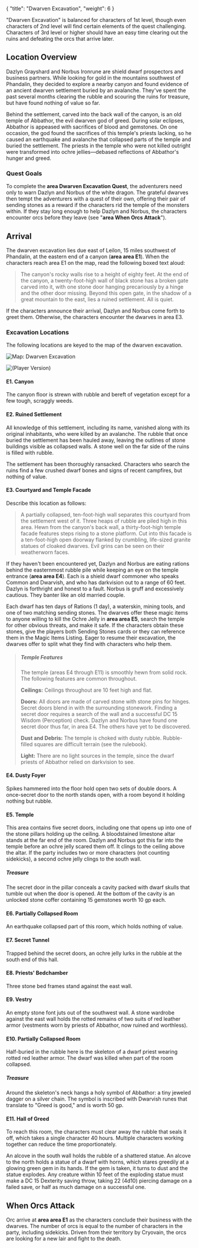 {
  "title": "Dwarven Excavation",
  "weight": 6
}

"Dwarven Excavation" is balanced for characters of 1st level, though even characters of 2nd level will find certain elements of the quest challenging. Characters of 3rd level or higher should have an easy time clearing out the ruins and defeating the orcs that arrive later.

## Location Overview

Dazlyn Grayshard and Norbus Ironrune are shield dwarf prospectors and business partners. While looking for gold in the mountains southwest of Phandalin, they decided to explore a nearby canyon and found evidence of an ancient dwarven settlement buried by an avalanche. They've spent the past several months clearing the rubble and scouring the ruins for treasure, but have found nothing of value so far.

Behind the settlement, carved into the back wall of the canyon, is an old temple of Abbathor, the evil dwarven god of greed. During solar eclipses, Abbathor is appeased with sacrifices of blood and gemstones. On one occasion, the god found the sacrifices of this temple's priests lacking, so he caused an earthquake and avalanche that collapsed parts of the temple and buried the settlement. The priests in the temple who were not killed outright were transformed into ochre jellies—debased reflections of Abbathor's hunger and greed.

### Quest Goals

To complete the **area Dwarven Excavation Quest**, the adventurers need only to warn Dazlyn and Norbus of the white dragon. The grateful dwarves then tempt the adventurers with a quest of their own, offering their pair of <wc-fetch type="item">sending stones</wc-fetch> as a reward if the characters rid the temple of the monsters within. If they stay long enough to help Dazlyn and Norbus, the characters encounter orcs before they leave (see "**area When Orcs Attack**").

## Arrival

The dwarven excavation lies due east of Leilon, 15 miles southwest of Phandalin, at the eastern end of a canyon (**area area E1**). When the characters reach area E1 on the map, read the following boxed text aloud:

> The canyon's rocky walls rise to a height of eighty feet. At the end of the canyon, a twenty-foot-high wall of black stone has a broken gate carved into it, with one stone door hanging precariously by a hinge and the other door missing. Beyond this open gate, in the shadow of a great mountain to the east, lies a ruined settlement. All is quiet.

If the characters announce their arrival, Dazlyn and Norbus come forth to greet them. Otherwise, the characters encounter the dwarves in area E3.

### Excavation Locations

The following locations are keyed to the map of the dwarven excavation.

<wc-gallery>

![Map: Dwarven Excavation](adventure/DIP/015-map-de-dm.jpg)

![(Player Version)](adventure/DIP/016-map-de-pc.jpg)

</wc-gallery>

#### E1. Canyon

The canyon floor is strewn with rubble and bereft of vegetation except for a few tough, scraggly weeds.

#### E2. Ruined Settlement

All knowledge of this settlement, including its name, vanished along with its original inhabitants, who were killed by an avalanche. The rubble that once buried the settlement has been hauled away, leaving the outlines of stone buildings visible as collapsed walls. A stone well on the far side of the ruins is filled with rubble.

The settlement has been thoroughly ransacked. Characters who search the ruins find a few crushed dwarf bones and signs of recent campfires, but nothing of value.

#### E3. Courtyard and Temple Facade

Describe this location as follows:

> A partially collapsed, ten-foot-high wall separates this courtyard from the settlement west of it. Three heaps of rubble are piled high in this area. Hewn from the canyon's back wall, a thirty-foot-high temple facade features steps rising to a stone platform. Cut into this facade is a ten-foot-high open doorway flanked by crumbling, life-sized granite statues of cloaked dwarves. Evil grins can be seen on their weatherworn faces.

If they haven't been encountered yet, Dazlyn and Norbus are eating rations behind the easternmost rubble pile while keeping an eye on the temple entrance (**area area E4**). Each is a shield dwarf commoner who speaks Common and Dwarvish, and who has <wc-fetch type="sense">darkvision</wc-fetch> out to a range of 60 feet. Dazlyn is forthright and honest to a fault. Norbus is gruff and excessively cautious. They banter like an old married couple.

Each dwarf has ten days of <wc-fetch type="item">Rations (1 day)</wc-fetch>, a <wc-fetch type="item">waterskin</wc-fetch>, mining tools, and one of two matching <wc-fetch type="item">sending stones</wc-fetch>. The dwarves offer these magic items to anyone willing to kill the Ochre Jelly in **area area E5**, search the temple for other obvious threats, and make it safe. If the characters obtain these stones, give the players both <wc-fetch type="item">Sending Stones</wc-fetch> cards or they can reference them in the Magic Items Listing. Eager to resume their excavation, the dwarves offer to split what they find with characters who help them.

> ##### Temple Features
> 
> The temple (areas E4 through E11) is smoothly hewn from solid rock. The following features are common throughout.
> 
> **Ceilings:** Ceilings throughout are 10 feet high and flat.
> 
> **Doors:** All doors are made of carved stone with stone pins for hinges. Secret doors blend in with the surrounding stonework. Finding a secret door requires a search of the wall and a successful DC 15 Wisdom (<wc-fetch type="skill">Perception</wc-fetch>) check. Dazlyn and Norbus have found one secret door thus far, in area E4. The others have yet to be discovered.
> 
> **Dust and Debris:** The temple is choked with dusty rubble. Rubble-filled squares are difficult terrain (see the rulebook).
> 
> **Light:** There are no light sources in the temple, since the dwarf priests of Abbathor relied on <wc-fetch type="sense">darkvision</wc-fetch> to see.

#### E4. Dusty Foyer

Spikes hammered into the floor hold open two sets of double doors. A once-secret door to the north stands open, with a room beyond it holding nothing but rubble.

#### E5. Temple

This area contains five secret doors, including one that opens up into one of the stone pillars holding up the ceiling. A bloodstained limestone altar stands at the far end of the room. Dazlyn and Norbus got this far into the temple before an ochre jelly scared them off. It clings to the ceiling above the altar. If the party includes two or more characters (not counting sidekicks), a second ochre jelly clings to the south wall.

##### Treasure

The secret door in the pillar conceals a cavity packed with dwarf skulls that tumble out when the door is opened. At the bottom of the cavity is an unlocked stone coffer containing 15 gemstones worth 10 gp each.

#### E6. Partially Collapsed Room

An earthquake collapsed part of this room, which holds nothing of value.

#### E7. Secret Tunnel

Trapped behind the secret doors, an ochre jelly lurks in the rubble at the south end of this hall.

#### E8. Priests' Bedchamber

Three stone bed frames stand against the east wall.

#### E9. Vestry

An empty stone font juts out of the southwest wall. A stone wardrobe against the east wall holds the rotted remains of two suits of red leather armor (vestments worn by priests of Abbathor, now ruined and worthless).

#### E10. Partially Collapsed Room

Half-buried in the rubble here is the skeleton of a dwarf priest wearing rotted red leather armor. The dwarf was killed when part of the room collapsed.

##### Treasure

Around the skeleton's neck hangs a holy symbol of Abbathor: a tiny jeweled dagger on a silver chain. The symbol is inscribed with Dwarvish runes that translate to "Greed is good," and is worth 50 gp.

#### E11. Hall of Greed

To reach this room, the characters must clear away the rubble that seals it off, which takes a single character 40 hours. Multiple characters working together can reduce the time proportionately.

An alcove in the south wall holds the rubble of a shattered statue. An alcove to the north holds a statue of a dwarf with horns, which stares greedily at a glowing green gem in its hands. If the gem is taken, it turns to dust and the statue explodes. Any creature within 10 feet of the exploding statue must make a DC 15 Dexterity saving throw, taking 22 (<wc-roll>4d10</wc-roll>) piercing damage on a failed save, or half as much damage on a successful one.

## When Orcs Attack

Orc arrive at **area area E1** as the characters conclude their business with the dwarves. The number of orcs is equal to the number of characters in the party, including sidekicks. Driven from their territory by Cryovain, the orcs are looking for a new lair and fight to the death.